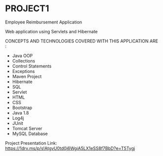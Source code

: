 # PROJECT1

Employee Reimbursement Application

Web application using Servlets and Hibernate

CONCEPTS AND TECHNOLOGIES COVERED WITH THIS APPLICATION ARE :
* Java OOP
* Collections
* Control Statements
* Exceptions
* Maven Project
* Hibernate 
* SQL
* Servlet
* HTML
* CSS
* Bootstrap
* Java 1.8
* Log4j
* JUnit
* Tomcat Server
* MySQL Database

Project Presentation Link:
https://1drv.ms/p/s!AtgvU0td0j6WgiA5LX1eSS8f7BbD?e=T5Tygj
